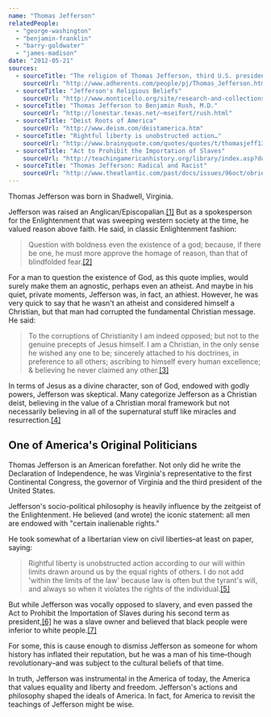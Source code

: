 ```yaml
---
name: "Thomas Jefferson"
relatedPeople:
  - "george-washington"
  - "benjamin-franklin"
  - "barry-goldwater"
  - "james-madison"
date: "2012-05-21"
sources:
  - sourceTitle: "The religion of Thomas Jefferson, third U.S. president"
    sourceUrl: "http://www.adherents.com/people/pj/Thomas_Jefferson.html"
  - sourceTitle: "Jefferson's Religious Beliefs"
    sourceUrl: "http://www.monticello.org/site/research-and-collections/jeffersons-religious-beliefs"
  - sourceTitle: "Thomas Jefferson to Benjamin Rush, M.D."
    sourceUrl: "http://lonestar.texas.net/~mseifert/rush.html"
  - sourceTitle: "Deist Roots of America"
    sourceUrl: "http://www.deism.com/deistamerica.htm"
  - sourceTitle: "Rightful liberty is unobstructed action…"
    sourceUrl: "http://www.brainyquote.com/quotes/quotes/t/thomasjeff136362.html"
  - sourceTitle: "Act to Prohibit the Importation of Slaves"
    sourceUrl: "http://teachingamericanhistory.org/library/index.asp?document=179"
  - sourceTitle: "Thomas Jefferson: Radical and Racist"
    sourceUrl: "http://www.theatlantic.com/past/docs/issues/96oct/obrien/obrien.htm"
---
```


Thomas Jefferson was born in Shadwell, Virginia.

Jefferson was raised an Anglican/Episcopalian.<a class="source-citation" href="http://www.adherents.com/people/pj/Thomas_Jefferson.html" title="The religion of Thomas Jefferson, third U.S. president">[1]</a> But as a spokesperson for the Enlightenment that was sweeping western society at the time, he valued reason above faith. He said, in classic Enlightenment fashion:

>Question with boldness even the existence of a god; because, if there be one, he must more approve the homage of reason, than that of blindfolded fear.<a class="source-citation" href="http://www.monticello.org/site/research-and-collections/jeffersons-religious-beliefs" title="Jefferson&apos;s Religious Beliefs">[2]</a>

For a man to question the existence of God, as this quote implies, would surely make them an agnostic, perhaps even an atheist. And maybe in his quiet, private moments, Jefferson was, in fact, an athiest. However, he was very quick to say that he wasn't an atheist and considered himself a Christian, but that man had corrupted the fundamental Christian message. He said:

>To the corruptions of Christianity I am indeed opposed; but not to the genuine precepts of Jesus himself. I am a Christian, in the only sense he wished any one to be; sincerely attached to his doctrines, in preference to all others; ascribing to himself every human excellence; & believing he never claimed any other.<a class="source-citation" href="http://lonestar.texas.net/~mseifert/rush.html" title="Thomas Jefferson to Benjamin Rush, M.D.">[3]</a>

In terms of Jesus as a divine character, son of God, endowed with godly powers, Jefferson was skeptical. Many categorize Jefferson as a Christian deist, believing in the value of a Christian moral framework but not necessarily believing in all of the supernatural stuff like miracles and resurrection.<a class="source-citation" href="http://www.deism.com/deistamerica.htm" title="Deist Roots of America">[4]</a>

## One of America's Original Politicians

Thomas Jefferson is an American forefather. Not only did he write the Declaration of Independence, he was Virginia's representative to the first Continental Congress, the governor of Virginia and the third president of the United States.

Jefferson's socio-political philosophy is heavily influence by the zeitgeist of the Enlightenment. He believed (and wrote) the iconic statement: all men are endowed with "certain inalienable rights."

He took somewhat of a libertarian view on civil liberties–at least on paper, saying:

>Rightful liberty is unobstructed action according to our will within limits drawn around us by the equal rights of others. I do not add 'within the limits of the law' because law is often but the tyrant's will, and always so when it violates the rights of the individual.<a class="source-citation" href="http://www.brainyquote.com/quotes/quotes/t/thomasjeff136362.html" title="Rightful liberty is unobstructed action…">[5]</a>

But while Jefferson was vocally opposed to slavery, and even passed the Act to Prohibit the Importation of Slaves during his second term as president,<a class="source-citation" href="http://teachingamericanhistory.org/library/index.asp?document=179" title="Act to Prohibit the Importation of Slaves">[6]</a> he was a slave owner and believed that black people were inferior to white people.<a class="source-citation" href="http://www.theatlantic.com/past/docs/issues/96oct/obrien/obrien.htm" title="Thomas Jefferson: Radical and Racist">[7]</a>

For some, this is cause enough to dismiss Jefferson as someone for whom history has inflated their reputation, but he was a man of his time–though revolutionary–and was subject to the cultural beliefs of that time.

In truth, Jefferson was instrumental in the America of today, the America that values equality and liberty and freedom. Jefferson's actions and philosophy shaped the ideals of America. In fact, for America to revisit the teachings of Jefferson might be wise.